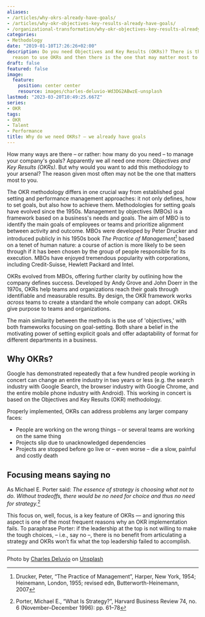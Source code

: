 ```yaml
---
aliases:
- /articles/why-okrs-already-have-goals/
- /articles/why-okr-objectives-key-results-already-have-goals/
- /organizational-transformation/why-okr-objectives-key-results-already-have-goals/
categories:
- Methodology
date: "2019-01-10T17:26:26+02:00"
description: Do you need Objectives and Key Results (OKRs)? There is the most popular
  reason to use OKRs and then there is the one that may matter most to you.
draft: false
featured: false
image:
  feature:
    position: center center
    resource: images/charles-deluvio-Wd3DG2ABwzE-unsplash
lastmod: "2023-03-20T10:49:25.667Z"
series:
- OKR
tags:
- OKR
- Talent
- Performance
title: Why do we need OKRs? – we already have goals
---
```


How many ways are there – or rather: how many do you need – to manage your company's goals? Apparently we all need one more: *Objectives and Key Results (OKRs)*. But why would you want to add this methodology to your arsenal? The reason given most often may not be the one that matters most to you.

The OKR methodology differs in one crucial way from established goal setting and performance management approaches: it not only defines, how to set goals, but also how to achieve them.
Methodologies for setting goals have evolved since the 1950s. Management by objectives (MBOs) is a framework based on a business's needs and goals. The aim of MBO is to identify the main goals of employees or teams and prioritize alignment between activity and outcome. MBOs were developed by Peter Drucker and introduced publicly in his 1950s book *The Practice of Management*[^practice-of-management] based on a tenet of human nature: a course of action is more likely to be seen through if it has been chosen by the group of people responsible for its execution. MBOs have enjoyed tremendous popularity with corporations, including Credit-Suisse, Hewlett Packard and Intel.

OKRs evolved from MBOs, offering further clarity by outlining how the company defines success. Developed by Andy Grove and John Doerr in the 1970s, OKRs help teams and organizations reach their goals through identifiable and measurable results. By design, the OKR framework works *across* teams to create a standard the whole company can adopt. OKRs give purpose to teams and organizations.

The main similarity between the methods is the use of 'objectives,' with both frameworks focusing on goal-setting. Both share a belief in the motivating power of setting explicit goals and offer adaptability of format for different departments in a business. 

## Why OKRs?

Google has demonstrated repeatedly that a few hundred people working in concert can change an entire industry in two years or less (e.g. the search industry with Google Search, the browser industry with Google Chrome, and the entire mobile phone industry with Android). This working in concert is based on the Objectives and Key Results (OKR) methodology. 

Properly implemented, OKRs can address problems any larger company faces:

- People are working on the wrong things – or several teams are working on the same thing
- Projects slip due to unacknowledged dependencies
- Projects are stopped before go live or – even worse – die a slow, painful and costly death

## Focusing means saying no

As Michael E. Porter said: *The essence of strategy is choosing what not to do. Without tradeoffs, there would be no need for choice and thus no need for strategy.*[^what-is-strategy]

This focus on, well, focus, is a key feature of OKRs — and ignoring this aspect is one of the most frequent reasons why an OKR implementation fails. To paraphrase Porter: if the leadership at the top is not willing to make the tough choices, – i.e., say no –, there is no benefit from articulating a strategy and OKRs won′t fix what the top leadership failed to accomplish.

----

Photo by <a href="https://unsplash.com/photos/Wd3DG2ABwzE">Charles Deluvio</a> on <a href="https://unsplash.com/">Unsplash</a>

[^practice-of-management]: Drucker, Peter, “The Practice of Management”, Harper, New York, 1954; Heinemann, London, 1955; revised edn, Butterworth-Heinemann, 2007

[^what-is-strategy]: Porter, Michael E., “What Is Strategy?”, Harvard Business Review 74, no. 6 (November–December 1996): pp. 61–78
